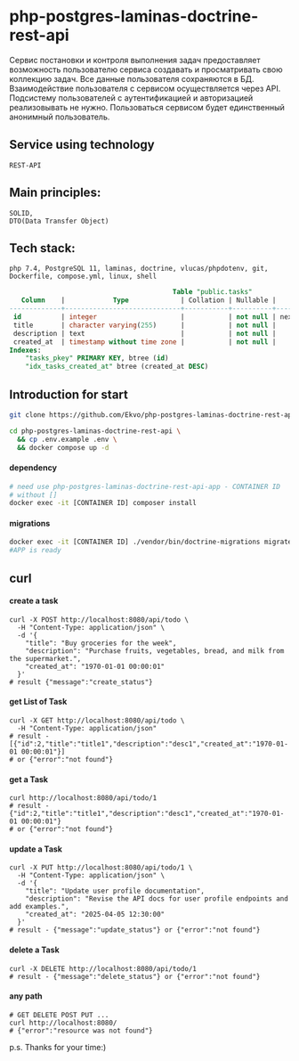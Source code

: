 # php-postgres-laminas-doctrine-rest-api 

Сервис постановки и контроля выполнения задач предоставляет возможность пользователю сервиса создавать и просматривать свою коллекцию задач. Все данные пользователя сохраняются в БД. Взаимодействие пользователя с сервисом осуществляется через API. Подсистему пользователей с аутентификацией и авторизацией реализовывать не нужно. Пользоваться сервисом будет единственный анонимный пользователь.

## Service using technology
    REST-API

## Main principles:
    SOLID,
    DTO(Data Transfer Object)

## Tech stack:
    php 7.4, PostgreSQL 11, laminas, doctrine, vlucas/phpdotenv, git, Dockerfile, compose.yml, linux, shell

```sql
                                         Table "public.tasks"
   Column    |            Type             | Collation | Nullable |              Default              
-------------+-----------------------------+-----------+----------+-----------------------------------
 id          | integer                     |           | not null | nextval('tasks_id_seq'::regclass)
 title       | character varying(255)      |           | not null | 
 description | text                        |           | not null | 
 created_at  | timestamp without time zone |           | not null | 
Indexes:
    "tasks_pkey" PRIMARY KEY, btree (id)
    "idx_tasks_created_at" btree (created_at DESC)
```

## Introduction for start

```bash
git clone https://github.com/Ekvo/php-postgres-laminas-doctrine-rest-api.git
```
```bash
cd php-postgres-laminas-doctrine-rest-api \
  && cp .env.example .env \
  && docker compose up -d
```

#### dependency
```bash
# need use php-postgres-laminas-doctrine-rest-api-app - CONTAINER ID 
# without []
docker exec -it [CONTAINER ID] composer install
```

#### migrations
```bash 
docker exec -it [CONTAINER ID] ./vendor/bin/doctrine-migrations migrate
#APP is ready
```

## curl

#### create a task
```http request
curl -X POST http://localhost:8080/api/todo \
  -H "Content-Type: application/json" \
  -d '{
    "title": "Buy groceries for the week",
    "description": "Purchase fruits, vegetables, bread, and milk from the supermarket.",
    "created_at": "1970-01-01 00:00:01"
  }'
# result {"message":"create_status"}
```

#### get List of Task
```http request
curl -X GET http://localhost:8080/api/todo \
  -H "Content-Type: application/json"
# result - [{"id":2,"title":"title1","description":"desc1","created_at":"1970-01-01 00:00:01"}]
# or {"error":"not found"}
```

#### get a Task
```http request
curl http://localhost:8080/api/todo/1
# result - {"id":2,"title":"title1","description":"desc1","created_at":"1970-01-01 00:00:01"} 
# or {"error":"not found"}
```


#### update a Task
```http request
curl -X PUT http://localhost:8080/api/todo/1 \
  -H "Content-Type: application/json" \
  -d '{
    "title": "Update user profile documentation",
    "description": "Revise the API docs for user profile endpoints and add examples.",
    "created_at": "2025-04-05 12:30:00"
  }'
# result - {"message":"update_status"} or {"error":"not found"}
```

#### delete a Task
```http request
curl -X DELETE http://localhost:8080/api/todo/1
# result - {"message":"delete_status"} or {"error":"not found"}
```

#### any path
```http request
# GET DELETE POST PUT ...
curl http://localhost:8080/ 
# {"error":"resource was not found"}
```

p.s. Thanks for your time:)